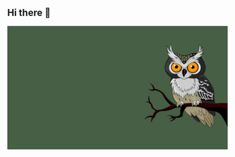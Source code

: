 ## Hi there 👋

<img src="https://github.com/JuliaRodi/JuliaRodi/blob/main/1675457351_gas-kvas-com-p-fonovii-risunok-sovi-12.jpg" alt="The Unlimited" width="600">
